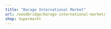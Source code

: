```yaml
---
title: "Barago International Market"
url: /woodbridge/barago-international-market/
shop: Supermarkt
---
```

